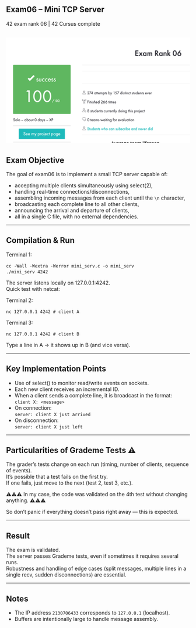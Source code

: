 ##                 Exam06 – Mini TCP Server

42 exam rank 06 | 42 Cursus complete

![Exam06 Preview](./exam-06.png)
---

## Exam Objective

The goal of exam06 is to implement a small TCP server capable of:
- accepting multiple clients simultaneously using select(2),
- handling real-time connections/disconnections,
- assembling incoming messages from each client until the `\n` character,
- broadcasting each complete line to all other clients,
- announcing the arrival and departure of clients,
- all in a single C file, with no external dependencies.

---
## Compilation & Run

Terminal 1:
```
cc -Wall -Wextra -Werror mini_serv.c -o mini_serv
./mini_serv 4242
```

The server listens locally on 127.0.0.1:4242.  
Quick test with netcat:

Terminal 2:
```
nc 127.0.0.1 4242 # client A
```
Terminal 3:
```
nc 127.0.0.1 4242 # client B
```

Type a line in A → it shows up in B (and vice versa).

---
## Key Implementation Points
- Use of select() to monitor read/write events on sockets.  
- Each new client receives an incremental ID.  
- When a client sends a complete line, it is broadcast in the format:  
  `client X: <message>`  
- On connection:  
  `server: client X just arrived`  
- On disconnection:  
  `server: client X just left`

---
## Particularities of Grademe Tests ⚠️
The grader’s tests change on each run (timing, number of clients, sequence of events).  
It’s possible that a test fails on the first try.  
If one fails, just move to the next (test 2, test 3, etc.).

⚠️⚠️⚠️ In my case, the code was validated on the 4th test without changing anything. ⚠️⚠️⚠️  

So don’t panic if everything doesn’t pass right away — this is expected.  

---
## Result
The exam is validated.  
The server passes Grademe tests, even if sometimes it requires several runs.  
Robustness and handling of edge cases (split messages, multiple lines in a single recv, sudden disconnections) are essential.

---
## Notes
- The IP address `2130706433` corresponds to `127.0.0.1` (localhost).  
- Buffers are intentionally large to handle message assembly.




